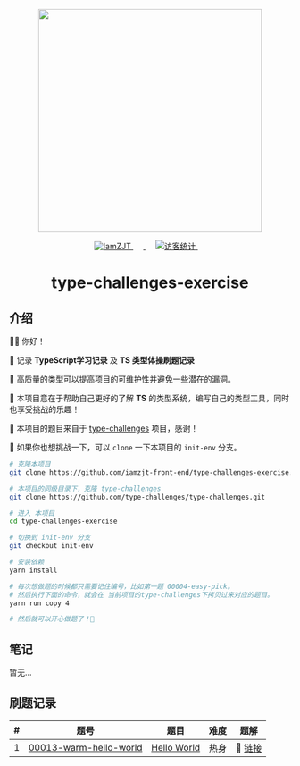 <p align="center">
  <a href="https://github.com/type-challenges/type-challenges">
    <img src="https://github.com/type-challenges/type-challenges/blob/main/screenshots/logo.svg" width="400" alt=""/>
  </a>
</p>

<p align="center">
  <a href="https://github.com/iamzjt-front-end">
    <img src="https://img.shields.io/badge/Github-iamzjt--front--end-blue" alt="IamZJT" />
  </a>&emsp;
  <a href="https://www.typescriptlang.org/play?install-plugin=%40type-challenges%2Fplayground-plugin">
    <img src="https://img.shields.io/badge/Playground-143?logo=typescript&color=3178C6&logoColor=fff"  alt=""/>
  </a>&emsp;
  <a href="https://github.com/iamzjt-front-end">
    <img src="https://komarev.com/ghpvc/?username=iamzjt-front-end&label=++访客统计++&color=lightgrey" alt="访客统计" />
  </a>&emsp;
</p>

<h1 align="center">
  type-challenges-exercise
</h1>

## 介绍

👨‍💻 你好！

🔸 记录 **TypeScript学习记录** 及 **TS 类型体操刷题记录**

🔸 高质量的类型可以提高项目的可维护性并避免一些潜在的漏洞。

🔸 本项目意在于帮助自己更好的了解 **TS** 的类型系统，编写自己的类型工具，同时也享受挑战的乐趣！

🔸 本项目的题目来自于 [type-challenges](https://github.com/type-challenges/type-challenges) 项目，感谢！

🔸 如果你也想挑战一下，可以 `clone` 一下本项目的 `init-env` 分支。

```bash
# 克隆本项目
git clone https://github.com/iamzjt-front-end/type-challenges-exercise.git

# 本项目的同级目录下，克隆 type-challenges
git clone https://github.com/type-challenges/type-challenges.git

# 进入 本项目
cd type-challenges-exercise

# 切换到 init-env 分支
git checkout init-env

# 安装依赖
yarn install

# 每次想做题的时候都只需要记住编号，比如第一题 00004-easy-pick。
# 然后执行下面的命令，就会在 当前项目的type-challenges下拷贝过来对应的题目。
yarn run copy 4

# 然后就可以开心做题了！🤩
```

## 笔记

暂无...

## 刷题记录

<table>
  <thead>
    <tr>
      <th>#</th>
      <th>题号</th>
      <th>题目</th>
      <th>难度</th>
      <th>题解</th>
    </tr>
  </thead>
  <tbody>
    <tr>
      <td>1</td>
      <td>
        <a href="https://github.com/iamzjt-front-end/type-challenges-exercise/blob/main/type-challenges/00013-warm-hello-world/test-cases.ts">00013-warm-hello-world</a>
      </td>
      <td>
        <a href="https://github.com/iamzjt-front-end/type-challenges-exercise/blob/main/type-challenges/00013-warm-hello-world/README.zh-CN.md">Hello World</a>
      </td>
      <td>热身</td>
      <td>
        🎯 <a href="https://github.com/iamzjt-front-end/type-challenges-exercise/blob/main/type-challenges/00013-warm-hello-world/template.ts">链接</a>
      </td>
    </tr>
  </tbody>
</table>
